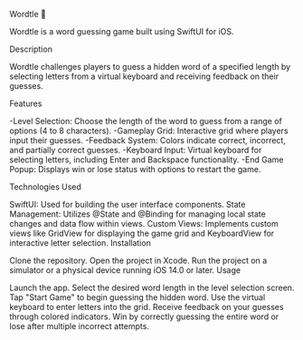 Wordtle 🐢

Wordtle is a word guessing game built using SwiftUI for iOS.

Description

Wordtle challenges players to guess a hidden word of a specified length by selecting letters from a virtual keyboard and receiving feedback on their guesses.


Features

-Level Selection: Choose the length of the word to guess from a range of options (4 to 8 characters).
-Gameplay Grid: Interactive grid where players input their guesses.
-Feedback System: Colors indicate correct, incorrect, and partially correct guesses.
-Keyboard Input: Virtual keyboard for selecting letters, including Enter and Backspace functionality.
-End Game Popup: Displays win or lose status with options to restart the game.


Technologies Used

SwiftUI: Used for building the user interface components.
State Management: Utilizes @State and @Binding for managing local state changes and data flow within views.
Custom Views: Implements custom views like GridView for displaying the game grid and KeyboardView for interactive letter selection.
Installation

Clone the repository.
Open the project in Xcode.
Run the project on a simulator or a physical device running iOS 14.0 or later.
Usage

Launch the app.
Select the desired word length in the level selection screen.
Tap "Start Game" to begin guessing the hidden word.
Use the virtual keyboard to enter letters into the grid.
Receive feedback on your guesses through colored indicators.
Win by correctly guessing the entire word or lose after multiple incorrect attempts.

